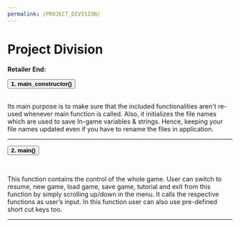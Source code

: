 ```yaml
---
permalink: /PROJECT_DIVISION/
---
```


<body>
  <h1>Project Division</h1>
  <p><b>Retailer End:</b></p>
  <button class="accordion"><b>1. main_constructor()</b></button>
  <div class="panel">
    <br>
    <p>Its main purpose is to make sure that the included functionalities aren't re-used whenever main function is called. Also, it initializes the file names which are used to save In-game variables & strings. Hence, keeping your file names updated even if you have to rename the files in application.</p>
    <hr>
  </div>
  
  <button class="accordion"><b>2. main()</b></button>
  <div class="panel">
    <br>
    <p>This function contains the control of the whole game. User can switch to resume, new game, load game, save game, tutorial and exit from this function by simply scrolling up/down in the menu. It calls the respective functions as user’s input. In this function user can also use pre-defined short cut keys too.</p>
    <hr>
  </div>

  <script>
    {% include scripts/accordion.js %}
  </script>
</body>

